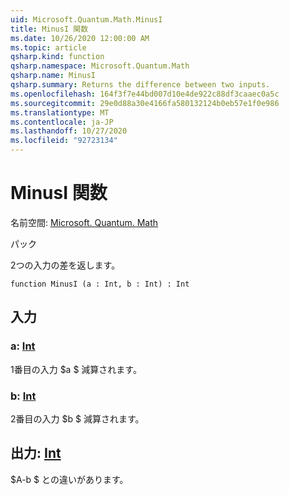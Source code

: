 ```yaml
---
uid: Microsoft.Quantum.Math.MinusI
title: MinusI 関数
ms.date: 10/26/2020 12:00:00 AM
ms.topic: article
qsharp.kind: function
qsharp.namespace: Microsoft.Quantum.Math
qsharp.name: MinusI
qsharp.summary: Returns the difference between two inputs.
ms.openlocfilehash: 164f3f7e44bd007d10e4de922c88df3caaec0a5c
ms.sourcegitcommit: 29e0d88a30e4166fa580132124b0eb57e1f0e986
ms.translationtype: MT
ms.contentlocale: ja-JP
ms.lasthandoff: 10/27/2020
ms.locfileid: "92723134"
---
```

# <a name="minusi-function"></a>MinusI 関数

名前空間: [Microsoft. Quantum. Math](xref:Microsoft.Quantum.Math)

パック [](https://nuget.org/packages/)


2つの入力の差を返します。

```qsharp
function MinusI (a : Int, b : Int) : Int
```


## <a name="input"></a>入力

### <a name="a--int"></a>a: [Int](xref:microsoft.quantum.lang-ref.int)

1番目の入力 $a $ 減算されます。


### <a name="b--int"></a>b: [Int](xref:microsoft.quantum.lang-ref.int)

2番目の入力 $b $ 減算されます。



## <a name="output--int"></a>出力: [Int](xref:microsoft.quantum.lang-ref.int)

$A-b $ との違いがあります。